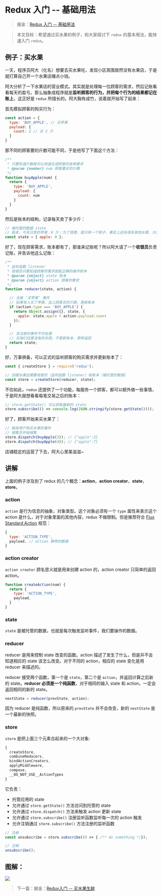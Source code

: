 # Redux 入门 -- 基础用法

> 掘金：[Redux 入门 -- 基础用法](https://juejin.im/post/5ad466f15188255c27226796)

> 本文目标：希望通过买水果的例子，和大家探讨下 `redux` 的基本用法，能快速入门 `redux`。

## 例子：买水果

一天，程序员阿大（化名）想要去买水果吃，发现小区周围居然没有水果店，于是就打算自己开一个水果店赚点小钱。

阿大分析了一下水果店的营业模式。其实就是处理每一位顾客的需求，然后记账看看每天的盈亏。那么抽象成程序就是**监听顾客的行为，并把每个行为的结果都记在账上**，这正好是 `redux` 所擅长的。阿大胸有成竹，说着就开始写了起来：

首先模拟顾客的购买行为：

```js
const action = {
  type: 'BUY_APPLE', // 买苹果
  payload: {
    count: 2 // 买 2 斤
  }
}
```

那不同的顾客要的斤数可能不同，于是他写了下面这个方法：

```js
/**
 * 只要知道斤数就可以快速生成顾客的各种需求
 * @param {number} num 顾客要买的斤数 
 */
function buyApple(num) {
  return {
    type: 'BUY_APPLE',
    payload: {
      count: num
    }
  }
}
```

然后是账本的结构，记录每天卖了多少斤：

```js
// 被托管的数据 state
// 账本，今天已卖的苹果：0 斤；为了简便，就只举一个例子，事实上还有很多其他水果，大家自行脑补
const state = { apple: 0 }; 
```

好了，现在顾客需求，账本都有了，那谁来记账呢？所以阿大请了一个**收银员**负责记账，并告诉他这么记账：

```js
/**
 * 监听函数 listener
 * 收银员只要知道顾客的需求就能正确的操作账本
 * @param {object} state 账本
 * @param {object} action 顾客的需求
 */
function reducer(state, action) {

  // 注册 ‘买苹果’ 事件
  // 如果有人买了苹果，加上顾客买的斤数，更新账本
  if (action.type === 'BUY_APPLE') {
    return Object.assign({}, state, {
      apple: state.apple + action.payload.count
    });
  }

  // 没注册的事件不作处理
  // 买咱们店里没有的东西，不更新账本，原样返回
  return state;
}
```

好，万事俱备，可以正式的监听顾客的购买需求并更新账本了：

```js
const { createStore } = require('redux');

// 创建水果店需要收银员（监听函数 listener）和账本（被托管的数据）
const store = createStore(reducer, state);
```

不仅如此，`redux` 还提供了一个功能，每服务一个顾客，都可以额外做一些事情，于是阿大就想看看每笔交易之后的账本：

```js
// store.getState() 可以获取最新的 state
store.subscribe(() => console.log(JSON.stringify(store.getState())));
```

好了，顾客开始来买水果了：

```js
// 触发用户购买水果的事件
// 销售员开始销售
store.dispatch(buyApple(3)); // {"apple":3}
store.dispatch(buyApple(4)); // {"apple":7}
```

店铺稳定的运营了下去，阿大心里美滋滋~

## 讲解

上面的例子涉及到了 redux 的几个概念：**action**，**action creator**，**state**，**store**。

### action

`action` 是行为信息的抽象，对象类型。这个对象必须有一个 `type` 属性来表示这个 action 是什么，对于对象里面的其他内容，redux 不做限制。但是推荐符合 [Flux Standard Action](https://github.com/redux-utilities/flux-standard-action) 规范：

```js
{
  type: 'ACTION_TYPE',
  payload, // action 携带的数据
}
```

### action creator

`action creator` 顾名思义就是用来创建 action 的，action creator 只简单的返回 action。

```js
function createAction(num) {
  return {
    type: 'ACTION_TYPE',
    payload,
  }
}
```

### state

`state` 是被托管的数据，也就是每次触发监听事件，我们要操作的数据。

### reducer

reducer 是用来控制 state 改变的函数。action 描述了发生了什么，但是并不会知道相应的 state 该怎么改变。对于不同的 action，相应的 state 变化是用 reducer 来描述的。

reducer 接受两个函数，第一个是 `state`，第二个是 `action`，并返回计算之后新的 state。**reducer 必须是一个纯函数**，对于相同的输入 state 和 action，一定会返回相同的新的 state。

```js
nextState = reducer(prevState, action);
```

因为 reducer 是纯函数，所以原来的 `prevState` 并不会改变，新的 `nextState` 是一个最新的快照。

### store

`store` 是把上面三个元素合起来的一个大对象:

```js
{
  createStore,
  combineReducers,
  bindActionCreators,
  applyMiddleware,
  compose,
  __DO_NOT_USE__ActionTypes
}
```

它负责：

* 托管应用的 state
* 允许通过 `store.getState()` 方法访问到托管的 state
* 允许通过 `store.dispatch()` 方法来触发 action 更新 state
* 允许通过 `store.subscribe()` 注册监听函数监听每一次的 action 触发
* 允许注销通过 `store.subscribe()` 方法注册的监听函数

```js
// 注册
const unsubscribe = store.subscribe(() => { /** do something */});

// 注销
unsubscribe();
```

## 图解：

![](http://ox12mie1c.bkt.clouddn.com/DEMO1.png?imageView2/0/q/75%7Cwatermark/2/text/6Zi_5biM/font/5b6u6L2v6ZuF6buR/fontsize/320/fill/I0ZGRkZGRg==/dissolve/50/gravity/SouthEast/dx/20/dy/20%7Cimageslim)


> 下一篇：掘金：[Redux入门 -- 买水果生鲜](https://juejin.im/post/5ad56db7518825558c47ec91)